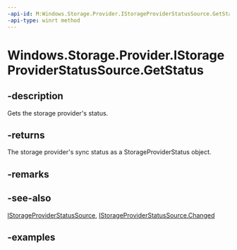 ```yaml
---
-api-id: M:Windows.Storage.Provider.IStorageProviderStatusSource.GetStatus
-api-type: winrt method
---
```


# Windows.Storage.Provider.IStorageProviderStatusSource.GetStatus

<!--
public Windows.Storage.Provider.StorageProviderStatus GetStatus ();
-->


## -description
Gets the storage provider's status.

## -returns
The storage provider's sync status as a StorageProviderStatus object.

## -remarks

## -see-also
[IStorageProviderStatusSource](istorageproviderstatussource.md), [IStorageProviderStatusSource.Changed](istorageproviderstatussource_changed.md)

## -examples
